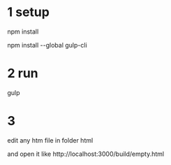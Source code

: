 # 1 setup 

npm install 

npm install --global gulp-cli

# 2  run 
gulp

# 3 
edit any htm file in folder html 

and open it like http://localhost:3000/build/empty.html